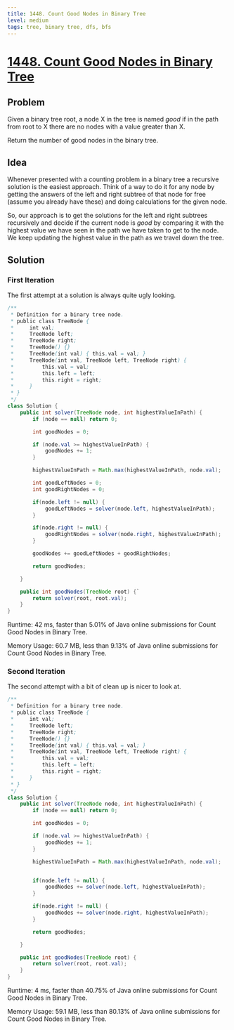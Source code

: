```yaml
---
title: 1448. Count Good Nodes in Binary Tree
level: medium
tags: tree, binary tree, dfs, bfs
---
```


# [1448. Count Good Nodes in Binary Tree](https://leetcode.com/problems/count-good-nodes-in-binary-tree/)

## Problem

Given a binary tree root, a node X in the tree is named _good_ if in the path from root to X there are no nodes with a value greater than X.

Return the number of good nodes in the binary tree.

## Idea

Whenever presented with a counting problem in a binary tree a recursive solution is the easiest approach. Think of a way to do it for any node by getting the answers of the left and right subtree of that node for free (assume you already have these) and doing calculations for the given node.

So, our approach is to get the solutions for the left and right subtrees recursively and decide if the current node is _good_ by comparing it with the highest value we have seen in the path we have taken to get to the node. We keep updating the highest value in the path as we travel down the tree.

## Solution

### First Iteration

The first attempt at a solution is always quite ugly looking.

```java
/**
 * Definition for a binary tree node.
 * public class TreeNode {
 *     int val;
 *     TreeNode left;
 *     TreeNode right;
 *     TreeNode() {}
 *     TreeNode(int val) { this.val = val; }
 *     TreeNode(int val, TreeNode left, TreeNode right) {
 *         this.val = val;
 *         this.left = left;
 *         this.right = right;
 *     }
 * }
 */
class Solution {
    public int solver(TreeNode node, int highestValueInPath) {
        if (node == null) return 0;

        int goodNodes = 0;

        if (node.val >= highestValueInPath) {
            goodNodes += 1;
        }

        highestValueInPath = Math.max(highestValueInPath, node.val);

        int goodLeftNodes = 0;
        int goodRightNodes = 0;

        if(node.left != null) {
            goodLeftNodes = solver(node.left, highestValueInPath);
        }

        if(node.right != null) {
            goodRightNodes = solver(node.right, highestValueInPath);
        }

        goodNodes += goodLeftNodes + goodRightNodes;

        return goodNodes;

    }

    public int goodNodes(TreeNode root) {`
        return solver(root, root.val);
    }
}
```

Runtime: 42 ms, faster than 5.01% of Java online submissions for Count Good Nodes in Binary Tree.

Memory Usage: 60.7 MB, less than 9.13% of Java online submissions for Count Good Nodes in Binary Tree.

### Second Iteration

The second attempt with a bit of clean up is nicer to look at.

```java
/**
 * Definition for a binary tree node.
 * public class TreeNode {
 *     int val;
 *     TreeNode left;
 *     TreeNode right;
 *     TreeNode() {}
 *     TreeNode(int val) { this.val = val; }
 *     TreeNode(int val, TreeNode left, TreeNode right) {
 *         this.val = val;
 *         this.left = left;
 *         this.right = right;
 *     }
 * }
 */
class Solution {
    public int solver(TreeNode node, int highestValueInPath) {
        if (node == null) return 0;

        int goodNodes = 0;

        if (node.val >= highestValueInPath) {
            goodNodes += 1;
        }

        highestValueInPath = Math.max(highestValueInPath, node.val);


        if(node.left != null) {
            goodNodes += solver(node.left, highestValueInPath);
        }

        if(node.right != null) {
            goodNodes += solver(node.right, highestValueInPath);
        }

        return goodNodes;

    }

    public int goodNodes(TreeNode root) {
        return solver(root, root.val);
    }
}
```

Runtime: 4 ms, faster than 40.75% of Java online submissions for Count Good Nodes in Binary Tree.

Memory Usage: 59.1 MB, less than 80.13% of Java online submissions for Count Good Nodes in Binary Tree.
